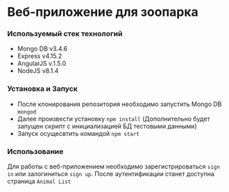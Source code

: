 # Веб-приложение для зоопарка #

### Используемый стек технологий ###
* Mongo DB v3.4.6
* Express v4.15.2
* AngularJS v.1.5.0
* NodeJS v8.1.4

### Установка и Запуск ###
* После клонирования репозитория необходимо запустить Mongo DB `mongod`
* Далее произвести установку `npm install` (Дополнительно будет запущен скрипт с инициализацией БД тестовыми данными)
* Запуск осущесвтить командой `npm start`

### Использование ###
Для работы с веб-приложением необходимо зарегистрироваться `sign in` или залогиниться `sign up`.
После аутентификации станет доступна страница `Animal List`